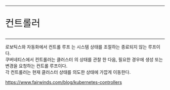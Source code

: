 <style type='text/css'>
    .subject1 {
        font-size : 30px;
    }
    .subject2 {
        font-size : 27px;
        color : #80bfff;
    }
    .subtitle {
        font-size : 22px;
    }
</style>
<hr/>
    <p class="subject1">컨트롤러</p>
<hr/>
<p>
로보틱스와 자동화에서 컨트롤 루프 는 시스템 상태를 조절하는 종료되지 않는 루프이다.<br/>
쿠버네티스에서 컨트롤러는 클러스터 의 상태를 관찰 한 다음, 필요한 경우에 생성 또는 변경을 요청하는 컨트롤 루프이다.<br/>
각 컨트롤러는 현재 클러스터 상태를 의도한 상태에 가깝게 이동한다.
</p>

https://www.fairwinds.com/blog/kubernetes-controllers



